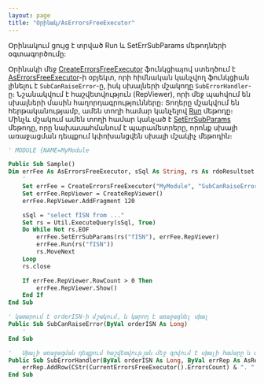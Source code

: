 ```yaml
---
layout: page
title: "Օրինակ/AsErrorsFreeExecutor"
---
```


Օրինակում ցույց է տրված Run և SetErrSubParams մեթոդների օգտագործումը:

Օրինակի մեջ [CreateErrorsFreeExecutor](../Functions/Functions/CreateErrorsFreeExecutor.html) ֆունկցիայով ստեղծում է [AsErrorsFreeExecutor](../Functions/AsErrorsFreeExecutor.md)-ի օբյեկտ, որի հիմնական կանչվող ֆունկցիան լինելու է `SubCanRaiseError`-ը, իսկ սխալների մշակողը `SubErrorHandler`-ը։ 
Նշանակվում է հաշվետվություն (RepViewer), որի մեջ պահվում են սխալների մասին հաղորդագրությունները։
Տողերը մշակվում են հերթականությամբ, ամեն տողի համար կանչելով [Run](../Functions/AsErrorsFreeExecutor/Run_Err.md) մեթոդը։ 
Մինչև մշակում ամեն տողի համար կանչած է [SetErrSubParams](../Functions/AsErrorsFreeExecutor/SetErrSubParams.md) մեթոդը, որը նախասահմանում է պարամետրերը, որոնք սխալի առաջացման դեպքում կփոխանցվեն սխալի մշակիչ մեթոդին։


``` vb
' MODULE {NAME=MyModule

Public Sub Sample()
Dim errFee As AsErrorsFreeExecutor, sSql As String, rs As rdoResultset
    '
    Set errFee = CreateErrorsFreeExecutor("MyModule", "SubCanRaiseError", "SubErrorHandler")
    Set errFee.RepViewer = CreateRepViewer()
    errFee.RepViewer.AddFragment 120

    sSql = "select fISN from ..."
    Set rs = Util.ExecuteQuery(sSql, True)
    Do While Not rs.EOF
        errFee.SetErrSubParams(rs("fISN"), errFee.RepViewer)
        errFee.Run(rs("fISN"))
        rs.MoveNext
    Loop
    rs.close

    If errFee.RepViewer.RowCount > 0 Then
        errFee.RepViewer.Show()
    End If
End Sub

' կատարում է orderISN-ի մշակում, և կարող է առաջացնել սխալ
Public Sub SubCanRaiseError(ByVal orderISN As Long)
    '
End Sub

'   Սխալի առաջացման դեպքում հաշվետվության մեջ գրվում է սխալի համարը և մշակվող ISN-ը
Public Sub SubErrorHandler(ByVal orderISN As Long, ByVal errRep As AsRepViewer)
    errRep.AddRow(CStr(CurrentErrorsFreeExecutor().ErrorsCount) & ". " & CStr(orderISN))
End Sub
```
